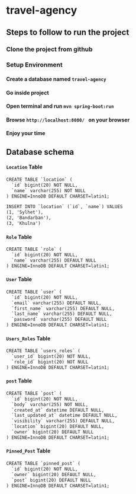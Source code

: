 # travel-agency
## Steps to follow to run the project

### Clone the project from github

### Setup Environment
#### Create a database named ```travel-agency```
#### Go inside project 
#### Open terminal and run ```mvn spring-boot:run ```
#### Browse ```http://localhost:8080/ ``` on your browser
#### Enjoy your time

## Database schema
#### ```Location``` Table
```xml
CREATE TABLE `location` (
  `id` bigint(20) NOT NULL,
  `name` varchar(255) NOT NULL
) ENGINE=InnoDB DEFAULT CHARSET=latin1;

INSERT INTO `location` (`id`, `name`) VALUES
(1, 'Sylhet'),
(2, 'Bandarban'),
(3, 'Khulna')
```
#### ```Role``` Table
```xml
CREATE TABLE `role` (
  `id` bigint(20) NOT NULL,
  `name` varchar(255) DEFAULT NULL
) ENGINE=InnoDB DEFAULT CHARSET=latin1;
```
#### ```User``` Table

```xml
CREATE TABLE `user` (
  `id` bigint(20) NOT NULL,
  `email` varchar(255) DEFAULT NULL,
  `first_name` varchar(255) DEFAULT NULL,
  `last_name` varchar(255) DEFAULT NULL,
  `password` varchar(255) DEFAULT NULL
) ENGINE=InnoDB DEFAULT CHARSET=latin1;
```

#### ```Users_Roles``` Table

```xml
CREATE TABLE `users_roles` (
  `user_id` bigint(20) NOT NULL,
  `role_id` bigint(20) NOT NULL
) ENGINE=InnoDB DEFAULT CHARSET=latin1;
```

#### ```post``` Table

```xml
CREATE TABLE `post` (
  `id` bigint(20) NOT NULL,
  `body` varchar(255) NOT NULL,
  `created_at` datetime DEFAULT NULL,
  `last_updated_at` datetime DEFAULT NULL,
  `visibility` varchar(255) DEFAULT NULL,
  `location` bigint(20) DEFAULT NULL,
  `owner` bigint(20) DEFAULT NULL
) ENGINE=InnoDB DEFAULT CHARSET=latin1;
```
#### ```Pinned_Post``` Table

```xml
CREATE TABLE `pinned_post` (
  `id` bigint(20) NOT NULL,
  `owner` bigint(20) DEFAULT NULL,
  `post` bigint(20) DEFAULT NULL
) ENGINE=InnoDB DEFAULT CHARSET=latin1;
```

